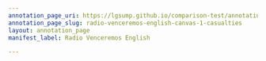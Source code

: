 ```yaml
---
annotation_page_uri: https://lgsump.github.io/comparison-test/annotations/radio-venceremos-english-canvas-1-casualties.json
annotation_page_slug: radio-venceremos-english-canvas-1-casualties
layout: annotation_page
manifest_label: Radio Venceremos English

---
```

